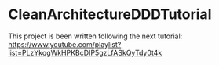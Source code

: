 # CleanArchitectureDDDTutorial

This project is been written following the next tutorial: https://www.youtube.com/playlist?list=PLzYkqgWkHPKBcDIP5gzLfASkQyTdy0t4k
